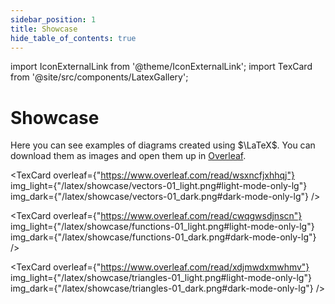 ```yaml
---
sidebar_position: 1
title: Showcase
hide_table_of_contents: true
---
```


import IconExternalLink from '@theme/IconExternalLink';
import TexCard from '@site/src/components/LatexGallery';

# Showcase

Here you can see examples of diagrams created using $\LaTeX$. You can download them as images and open them up in <a href="https://www.overleaf.com/"><nobr>Overleaf<IconExternalLink /></nobr></a>.

<div class="showcase">

<TexCard
overleaf={"https://www.overleaf.com/read/wsxncfjxhhqj"}
img_light={"/latex/showcase/vectors-01_light.png#light-mode-only-lg"}
img_dark={"/latex/showcase/vectors-01_dark.png#dark-mode-only-lg"}
/>

<TexCard
overleaf={"https://www.overleaf.com/read/cwqgwsdjnscn"}
img_light={"/latex/showcase/functions-01_light.png#light-mode-only-lg"}
img_dark={"/latex/showcase/functions-01_dark.png#dark-mode-only-lg"}
/>

<TexCard
overleaf={"https://www.overleaf.com/read/xdjmwdxmwhmv"}
img_light={"/latex/showcase/triangles-01_light.png#light-mode-only-lg"}
img_dark={"/latex/showcase/triangles-01_dark.png#dark-mode-only-lg"}
/>

</div>
